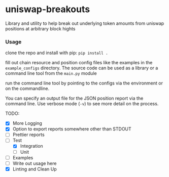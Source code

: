 # uniswap-breakouts
Library and utility to help break out underlying token amounts from uniswap positions at arbitrary block hights

### Usage

clone the repo and install with pip:
`pip install .`

fill out chain resource and position config files like the examples in the `example_configs` directory. The source code can be used as a library or a command line tool from the `main.py` module

run the command line tool by pointing to the configs via the environment or on the commandline. 

You can specify an output file for the JSON position report via the command line. Use verbose mode (`-v`) to see more detail on the process. 

TODO:

 - [x] More Logging
 - [x] Option to export reports somewhere other than STDOUT
 - [ ] Prettier reports
 - [ ] Test
   - [x] Integration
   - [ ] Unit
 - [ ] Examples
 - [ ] Write out usage here
 - [x] Linting and Clean Up
